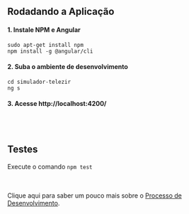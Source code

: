 ## Rodadando a Aplicação

#### 1. Instale NPM e Angular
```
sudo apt-get install npm
npm install -g @angular/cli
```

#### 2. Suba o ambiente de desenvolvimento
```
cd simulador-telezir
ng s
```

#### 3. Acesse http://localhost:4200/


<br><br>

## Testes

Execute o comando ```npm test```



<br><br>
Clique aqui para saber um pouco mais sobre o [Processo de Desenvolvimento](desenvolvimento.md).


